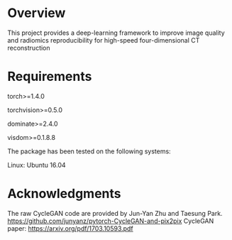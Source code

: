 # Overview
This project provides a deep-learning framework to improve image quality and radiomics reproducibility for high-speed four-dimensional CT reconstruction

# Requirements
torch>=1.4.0

torchvision>=0.5.0

dominate>=2.4.0

visdom>=0.1.8.8 

The package has been tested on the following systems:

Linux: Ubuntu 16.04

# Acknowledgments
The raw CycleGAN code are provided by Jun-Yan Zhu and Taesung Park. https://github.com/junyanz/pytorch-CycleGAN-and-pix2pix
CycleGAN paper: https://arxiv.org/pdf/1703.10593.pdf
